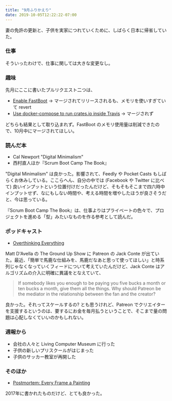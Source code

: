 ```yaml
---
title: "9月ふりかえり"
date: 2019-10-05T12:22:22-07:00
---
```

妻の免許の更新と、子供を実家につれていくために、しばらく日本に帰省していた。

### 仕事

そういったわけで、仕事に関しては大きな変更なし。

### 趣味

先月にここに書いたプルリクエスト二つは、

* [Enable FastBoot](https://github.com/rust-lang/crates.io/pull/1715) -> マージされてリリースされるも、メモリを使いすぎていて revert
* [Use docker-compose to run crates.io inside Travis](https://github.com/rust-lang/crates.io/pull/1814) -> マージされず

どちらも結果として取り込まれず。FastBoot のメモリ使用量は削減できたので、10月中にマージされてほしい。

### 読んだ本

* Cal Newport "Digital Minimalism"
* 西村直人ほか『Scrum Boot Camp The Book』

"Digital Minimalism" は良かった。影響されて、Feedly や Pocket Casts もしばらくお休みしている。ここらへん、自分の中では (Facebook や Twitter に比べて) 良いインプットという位置付けだったんだけど、そもそもそこまで四六時中インプットせず、なにもしない時間や、考える時間を増やしたほうが良さそうだと、今は思っている。

『Scrum Boot Camp The Book』は、仕事よりはプライベートの色々で、プロジェクトを進める「型」みたいなものを作る参考として読んだ。

### ポッドキャスト

* [Overthinking Everything](https://www.youtube.com/watch?v=9ZaEAEZN79Q)

Matt D'Avella の The Ground Up Show に Patreon の Jack Conte が出ていた。最近、「簡単で馬鹿な仕組みを、馬鹿だなあと思って使ってほしい」と時系列じゃなくなっていくフィードについて考えていたんだけど、Jack Conte はアルゴリズムの介入に明確に異議をとなえていて、

> If somebody likes you enough to be paying you five bucks a month or ten bucks a month, give them all the things. Why should Patreon be the mediator in the relationship between the fan and the creator?

良かった。それってスケールするの? とも思うけれど、Patreon でクリエイターを支援するというのは、要するにお金を毎月払うということで、そこまで量の問題は心配しなくていいのかもしれない。

### 週報から

* 会社の人々と Living Computer Museum に行った
* 子供の新しいプリスクールがはじまった
* 子供のサッカー教室が再開した

### そのほか

* [Postmortem: Every Frame a Painting](https://medium.com/@tonyszhou/postmortem-1b338537fabc)

2017年に書かれたものだけど、とても良かった。
